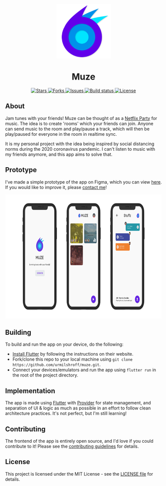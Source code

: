<p align='center'> <img alt='Muze logo' height='175px' width='175px' src='./assets/branding/logo.png'/> </p>

<h1 align='center'> Muze </h1>

<p align='center'>
<a href='https://github.com/urmilshroff/muze/stargazers'> <img alt='Stars' src='https://img.shields.io/github/stars/urmilshroff/muze'> </a>
<a href='https://github.com/urmilshroff/muze/network'> <img alt='Forks' src='https://img.shields.io/github/forks/urmilshroff/muze'> </a>
<a href='https://github.com/urmilshroff/muze/issues'> <img alt='Issues' src='https://img.shields.io/github/issues/urmilshroff/muze'> </a>
<a href='https://github.com/urmilshroff/muze/actions?query=workflow%3ABuild'> <img alt='Build status' src='https://img.shields.io/github/workflow/status/urmilshroff/muze/Build'> </a>
<a href='https://github.com/urmilshroff/muze/blob/main/LICENSE'> <img alt='License' src='https://img.shields.io/github/license/urmilshroff/muze'> </a>
</p>

## About

Jam tunes with your friends! Muze can be thought of as a [Netflix Party](https://www.netflixparty.com/) for music. The idea is to create 'rooms' which your friends can join. Anyone can send music to the room and play/pause a track, which will then be play/paused for everyone in the room in realtime sync.

It is my personal project with the idea being inspired by social distancing norms during the 2020 coronavirus pandemic. I can't listen to music with my friends anymore, and this app aims to solve that.

## Prototype

I've made a simple prototype of the app on Figma, which you can view [here](https://www.figma.com/file/son6xQvcS1tEbm1lRPS7Uh/Muze-Prototype?node-id=0%3A1). If you would like to improve it, please [contact me](https://urmilshroff.tech/)!

<p align='center'> <img alt='Muze prototype' height='400px' width='800px' src='./assets/branding/prototype.png'/> </p>

## Building

To build and run the app on your device, do the following:

-   [Install Flutter](https://flutter.dev/docs/get-started/install/) by following the instructions on their website.
-   Fork/clone this repo to your local machine using `git clone https://github.com/urmilshroff/muze.git`.
-   Connect your devices/emulators and run the app using `flutter run` in the root of the project directory.

## Implementation

The app is made using [Flutter](https://github.com/flutter/flutter) with [Provider](https://pub.dev/packages/provider) for state management, and separation of UI & logic as much as possible in an effort to follow clean architecture practices. It's not perfect, but I'm still learning!

## Contributing

The frontend of the app is entirely open source, and I'd love if you could contribute to it! Please see the [contributing guidelines](CONTRIBUTING.md) for details.

## License

This project is licensed under the MIT License - see the [LICENSE file](LICENSE) for details.
